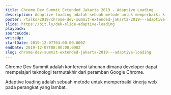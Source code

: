 ```yaml
---
title: Chrome Dev Summit Extended Jakarta 2019 - Adaptive Loading
description: Adaptive loading adalah sebuah metode untuk memperbaiki kinerja web pada perangkat yang lambat.
poster: /talks/2019/chrome-dev-summit-extended-jakarta-2019---adaptive-loading.jpg
slide: https://bit.ly/dek-slide-adaptive-loading
playback: 
sourceCode: 
writeUp: 
startDate: 2019-12-07T03:00:00.000Z
endDate: 2019-12-07T08:00:00.000Z
slug: chrome-dev-summit-extended-jakarta-2019---adaptive-loading
---
```


Chrome Dev Summit adalah konferensi tahunan dimana developer dapat mempelajari teknologi termutakhir dari peramban Google Chrome.

Adaptive loading adalah sebuah metode untuk memperbaiki kinerja web pada perangkat yang lambat.
